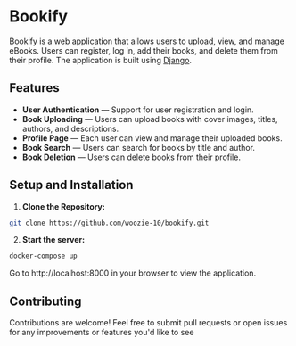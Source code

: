# Bookify

Bookify is a web application that allows users to upload, view, and manage eBooks. Users can register, log in, add their books, and delete them from their profile. The application is built using [Django](https://www.djangoproject.com/).

## Features
- **User Authentication** — Support for user registration and login.
- **Book Uploading** — Users can upload books with cover images, titles, authors, and descriptions.
- **Profile Page** — Each user can view and manage their uploaded books.
- **Book Search** — Users can search for books by title and author.
- **Book Deletion** — Users can delete books from their profile.

## Setup and Installation
1. **Clone the Repository:**
```sh
git clone https://github.com/woozie-10/bookify.git
```
2. **Start the server:**
```sh
docker-compose up
```
Go to http://localhost:8000 in your browser to view the application.

## Contributing
Contributions are welcome! Feel free to submit pull requests or open issues for any improvements or features you'd like to see